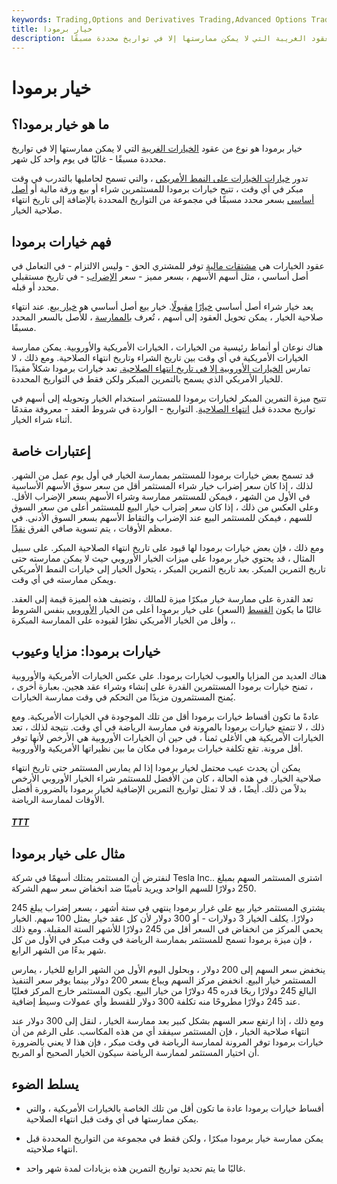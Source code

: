 ```yaml
---
keywords: Trading,Options and Derivatives Trading,Advanced Options Trading Concepts,Options and Derivatives,Advanced Concepts
title: خيار برمودا
description: خيار برمودا هو نوع من العقود الغريبة التي لا يمكن ممارستها إلا في تواريخ محددة مسبقًا.
---
```


# خيار برمودا
## ما هو خيار برمودا؟

خيار برمودا هو نوع من عقود [الخيارات الغريبة](/exoticoption) التي لا يمكن ممارستها إلا في تواريخ محددة مسبقًا - غالبًا في يوم واحد كل شهر.

تدور [خيارات الخيارات على النمط الأمريكي](/americanoption) ، والتي تسمح لحامليها بالتدرب في وقت مبكر في أي وقت ، تتيح خيارات برمودا للمستثمرين شراء أو بيع ورقة مالية أو [أصل أساسي](/underlying-asset) بسعر محدد مسبقًا في مجموعة من التواريخ المحددة بالإضافة إلى تاريخ انتهاء صلاحية الخيار.

## فهم خيارات برمودا

عقود الخيارات هي [مشتقات مالية](/derivative) توفر للمشتري الحق - وليس الالتزام - في التعامل في أصل أساسي ، مثل أسهم الأسهم ، بسعر مميز - سعر [الإضراب](/strikeprice) - في تاريخ مستقبلي محدد أو قبله.

يعد خيار شراء أصل أساسي [خيارًا](/calloption) [مقبولًا](/calloption). خيار بيع أصل أساسي هو [خيار بيع](/putoption). عند انتهاء صلاحية الخيار ، يمكن تحويل العقود إلى أسهم ، تُعرف [بالممارسة](/exercise) ، للأصل بالسعر المحدد مسبقًا.

هناك نوعان أو أنماط رئيسية من الخيارات ، الخيارات الأمريكية والأوروبية. يمكن ممارسة الخيارات الأمريكية في أي وقت بين تاريخ الشراء وتاريخ انتهاء الصلاحية. ومع ذلك ، لا تمارس [الخيارات الأوروبية إلا في تاريخ انتهاء الصلاحية.](/europeanoption) تعد خيارات برمودا شكلاً مقيدًا للخيار الأمريكي الذي يسمح بالتمرين المبكر ولكن فقط في التواريخ المحددة.

تتيح ميزة التمرين المبكر لخيارات برمودا للمستثمر استخدام الخيار وتحويله إلى أسهم في تواريخ محددة قبل [انتهاء الصلاحية](/expirationdate). التواريخ - الواردة في شروط العقد - معروفة مقدمًا أثناء شراء الخيار.

## إعتبارات خاصة

قد تسمح بعض خيارات برمودا للمستثمر بممارسة الخيار في أول يوم عمل من الشهر. لذلك ، إذا كان سعر إضراب خيار شراء المستثمر أقل من سعر سوق الأسهم الأساسية في الأول من الشهر ، فيمكن للمستثمر ممارسة وشراء الأسهم بسعر الإضراب الأقل. وعلى العكس من ذلك ، إذا كان سعر إضراب خيار البيع للمستثمر أعلى من سعر السوق للسهم ، فيمكن للمستثمر البيع عند الإضراب والتقاط الأسهم بسعر السوق الأدنى. في معظم الأوقات ، يتم تسوية صافي الفرق [نقدًا](/cash-settled-options).

ومع ذلك ، فإن بعض خيارات برمودا لها قيود على تاريخ انتهاء الصلاحية المبكر. على سبيل المثال ، قد يحتوي خيار برمودا على ميزات الخيار الأوروبي حيث لا يمكن ممارسته حتى تاريخ التمرين المبكر. بعد تاريخ التمرين المبكر ، يتحول الخيار إلى خيارات النمط الأمريكي ويمكن ممارسته في أي وقت.

تعد القدرة على ممارسة خيار مبكرًا ميزة للمالك ، وتضيف هذه الميزة قيمة إلى العقد. غالبًا ما يكون [القسط](/option-premium) (السعر) على خيار برمودا أعلى من الخيار [الأوروبي](/europeanoption) بنفس الشروط ، وأقل من الخيار الأمريكي نظرًا لقيوده على الممارسة المبكرة.

## خيارات برمودا: مزايا وعيوب

هناك العديد من المزايا والعيوب لخيارات برمودا. على عكس الخيارات الأمريكية والأوروبية ، تمنح خيارات برمودا المستثمرين القدرة على إنشاء وشراء عقد هجين. بعبارة أخرى ، يُمنح المستثمرون مزيدًا من التحكم في وقت ممارسة الخيارات.

عادةً ما تكون أقساط خيارات برمودا أقل من تلك الموجودة في الخيارات الأمريكية. ومع ذلك ، لا تتمتع خيارات برمودا بالمرونة في ممارسة الرياضة في أي وقت. نتيجة لذلك ، تعد الخيارات الأمريكية هي الأغلى ثمناً ، في حين أن الخيارات الأوروبية هي الأرخص لأنها توفر أقل مرونة. تقع تكلفة خيارات برمودا في مكان ما بين نظيراتها الأمريكية والأوروبية.

يمكن أن يحدث عيب محتمل لخيار برمودا إذا لم يمارس المستثمر حتى تاريخ انتهاء صلاحية الخيار. في هذه الحالة ، كان من الأفضل للمستثمر شراء الخيار الأوروبي الأرخص بدلاً من ذلك. أيضًا ، قد لا تمثل تواريخ التمرين الإضافية لخيار برمودا بالضرورة أفضل الأوقات لممارسة الرياضة.

<h5> <a href=""> TTT </a> </h5>

## مثال على خيار برمودا

لنفترض أن المستثمر يمتلك أسهمًا في شركة Tesla Inc.. اشترى المستثمر السهم بمبلغ 250 دولارًا للسهم الواحد ويريد تأمينًا ضد انخفاض سعر سهم الشركة.

يشتري المستثمر خيار بيع على غرار برمودا ينتهي في ستة أشهر ، بسعر إضراب يبلغ 245 دولارًا. يكلف الخيار 3 دولارات - أو 300 دولار لأن كل عقد خيار يمثل 100 سهم. الخيار يحمي المركز من انخفاض في السعر أقل من 245 دولارًا للأشهر الستة المقبلة. ومع ذلك ، فإن ميزة برمودا تسمح للمستثمر بممارسة الرياضة في وقت مبكر في الأول من كل شهر بدءًا من الشهر الرابع.

ينخفض سعر السهم إلى 200 دولار ، وبحلول اليوم الأول من الشهر الرابع للخيار ، يمارس المستثمر خيار البيع. انخفض مركز السهم ويباع بسعر 200 دولار بينما يوفر سعر التنفيذ البالغ 245 دولارًا ربحًا قدره 45 دولارًا من خيار البيع. يكون المستثمر خارج المركز فعليًا عند 245 دولارًا مطروحًا منه تكلفة 300 دولار للقسط وأي عمولات وسيط إضافية.

ومع ذلك ، إذا ارتفع سعر السهم بشكل كبير بعد ممارسة الخيار ، لنقل إلى 300 دولار عند انتهاء صلاحية الخيار ، فإن المستثمر سيفقد أي من هذه المكاسب. على الرغم من أن خيارات برمودا توفر المرونة لممارسة الرياضة في وقت مبكر ، فإن هذا لا يعني بالضرورة أن اختيار المستثمر لممارسة الرياضة سيكون الخيار الصحيح أو المربح.

## يسلط الضوء

- أقساط خيارات برمودا عادة ما تكون أقل من تلك الخاصة بالخيارات الأمريكية ، والتي يمكن ممارستها في أي وقت قبل انتهاء الصلاحية.

- يمكن ممارسة خيار برمودا مبكرًا ، ولكن فقط في مجموعة من التواريخ المحددة قبل انتهاء صلاحيته.

- غالبًا ما يتم تحديد تواريخ التمرين هذه بزيادات لمدة شهر واحد.

